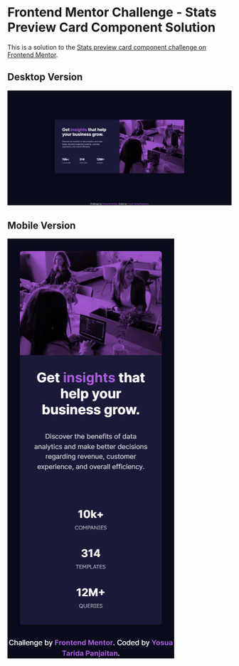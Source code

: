 # Frontend Mentor Challenge - Stats Preview Card Component Solution

This is a solution to the [Stats preview card component challenge on Frontend Mentor](https://www.frontendmentor.io/challenges/stats-preview-card-component-8JqbgoU62).

## Desktop Version
![](./images/desktop.png)

## Mobile Version
![](./images/mobile.png)